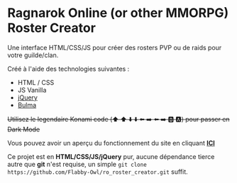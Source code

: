 # Ragnarok Online (or other MMORPG) Roster Creator 
Une interface HTML/CSS/JS pour créer des rosters PVP ou de raids pour votre guilde/clan.

Créé à l'aide des technologies suivantes :
- HTML / CSS
- JS Vanilla
- [jQuery](https://jquery.com/ "jQuery is a fast, small, and feature-rich JavaScript library.")
- [Bulma](https://bulma.io/ "Bulma: the modern CSS framework that just works.")

~~Utilisez le legendaire Konami code (⬆️ ⬆️ ⬇️ ⬇️ ⬅️ ➡️ ⬅️ ➡️ 🅱️ 🅰️) pour passer en Dark Mode~~

Vous pouvez avoir un aperçu du fonctionnement du site en cliquant **[ICI](https://flabby-owl.github.io/ro_roster_creator/ "Aperçu du site")**

Ce projet est en **HTML/CSS/JS/jQuery** pur, aucune dépendance tierce autre que **git** n'est requise, un simple `git clone https://github.com/Flabby-Owl/ro_roster_creator.git` suffit.
